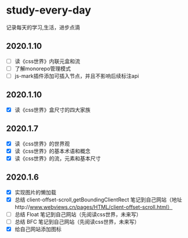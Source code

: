 # study-every-day

记录每天的学习,生活，进步点滴
## 2020.1.10
- [ ] 读《css世界》内联元盒和流
- [ ] 了解monorepo管理模式
- [ ] js-mark插件添加可插入节点，并且不影响后续标注api

## 2020.1.10

- [x] 读《css世界》盒尺寸的四大家族

## 2020.1.7

- [x] 读《css世界》的世界观
- [x] 读《css世界》的基本术语和概念
- [x] 读《css世界》的流，元素和基本尺寸

## 2020.1.6

- [x] 实现图片的懒加载
- [x] 总结 client-offset-scroll,getBoundingClientRect 笔记到自己网站（地址http://www.webviews.cn/pages/HTML/client-offset-scroll.html）
- [ ] 总结 Float 笔记到自己网站（先阅读css世界，未来写）
- [ ] 总结 BFC 笔记到自己网站（先阅读css世界，未来写）
- [x] 给自己网站添加图标
